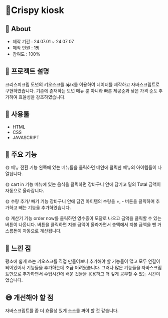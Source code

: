 # 🍩Crispy kiosk

## 🔎 About
+ 제작 기간 : 24.07.01 ~ 24.07 07
+ 제작 인원 : 1명
+ 참여도 : 100%

## 📝 프로젝트 설명
크리스피크림 도넛의 키오스크를 ajax를 이용하여 데이터를 제작하고 자바스크립트로 구현하였습니다. 기존에 존재하는 도넛 메뉴 뿐 아니라 빠른 제공순과 낮은 가격 순도 추가하여 효율성을 강조하였습니다.

## 🔧 사용툴
+ HTML
+ CSS
+ JAVASCRIPT

## 📌 주요 기능
🌞 메뉴 전환 기능
왼쪽에 있는 메뉴들을 클릭하면 메인에 클릭한 메뉴의 아이템들이 나열됩니다.

🌞 cart in 기능
메뉴에 있는 음식을 클릭하면 장바구니 안에 담기고 밑의 Total 금액이 자동으로 올라갑니다.

🌞 수량 추가/ 빼기 기능
장바구니 안에 담긴 아이템의 수량을 +, - 버튼을 클릭하여 추가하고 빼는 기능을 추가하였습니다.

🌞 계산기 기능
order now를 클릭하면 영수증이 모달로 나오고 금액을 클릭할 수 있는 버튼이 나옵니다. 버튼을 클릭하면 지불 금액이 올라가면서 총액에서 지불 금액을 뺀 거스름돈이 자동으로 계산됩니다.

## 💬 느낀 점
평소에 쉽게 쓰는 키오스크를 직접 만들어보니 추가해야 할 기능들이 많고 모두 연결이 되어있어서 기능들을 추가하는데 조금 어려웠습니다. 그러나 많은 기능들을 자바스크립트만으로 추가하면서 수업시간에 배운 것들을 응용하고 더 깊게 공부할 수 있는 시간이었습니다.

## 😅 개선해야 할 점
자바스크립트를 좀 더 효율성 있게 소스를 짜야 할 것 같습니다.

